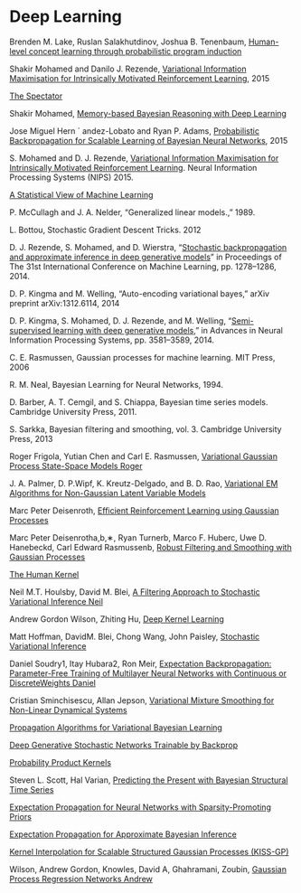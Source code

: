 # Deep Learning

Brenden M. Lake, Ruslan Salakhutdinov, Joshua B. Tenenbaum,
[Human-level concept learning
through probabilistic
program induction](http://web.mit.edu/cocosci/Papers/Science-2015-Lake-1332-8.pdf)

Shakir Mohamed and Danilo J. Rezende,
[Variational Information Maximisation for
Intrinsically Motivated Reinforcement Learning](http://arxiv.org/pdf/1509.08731v1.pdf), 2015

[The Spectator](http://blog.shakirm.com/)

Shakir Mohamed,
[Memory-based
Bayesian Reasoning
with Deep Learning](http://blog.shakirm.com/wp-content/uploads/2015/11/CSML_BayesDeep.pdf)

Jose Miguel Hern ´ andez-Lobato and Ryan P. Adams,
[Probabilistic Backpropagation for Scalable
Learning of Bayesian Neural Networks](http://arxiv.org/pdf/1502.05336v2.pdf), 2015

S. Mohamed and D. J. Rezende, [Variational Information Maximisation for Intrinsically Motivated Reinforcement Learning](http://arxiv.org/abs/1509.08731). Neural Information Processing Systems (NIPS) 2015.

[A Statistical View of Machine Learning](http://blog.shakirm.com/wp-content/uploads/2015/07/SVDL.pdf)

P. McCullagh and J. A. Nelder, “Generalized linear models.,”
1989.

L. Bottou, Stochastic Gradient Descent Tricks. 2012

D. J. Rezende, S. Mohamed, and D. Wierstra, “[Stochastic backpropagation
and approximate inference in deep generative models](http://arxiv.org/pdf/1401.4082.pdf)”
in Proceedings of The 31st International Conference on Machine
Learning, pp. 1278–1286, 2014.

D. P. Kingma and M. Welling, “Auto-encoding variational bayes,”
arXiv preprint arXiv:1312.6114, 2014

D. P. Kingma, S. Mohamed, D. J. Rezende, and M. Welling,
“[Semi-supervised learning with deep generative models](http://arxiv.org/abs/1406.5298),” in Advances
in Neural Information Processing Systems, pp. 3581–3589,
2014.

C. E. Rasmussen, Gaussian processes for machine learning. MIT
Press, 2006

R. M. Neal, Bayesian Learning for Neural Networks, 1994.

D. Barber, A. T. Cemgil, and S. Chiappa, Bayesian time series models.
Cambridge University Press, 2011.

S. Sarkka, Bayesian filtering and smoothing, vol. 3. Cambridge University
Press, 2013

Roger Frigola, Yutian Chen and Carl E. Rasmussen,
[Variational Gaussian Process State-Space Models
Roger]()

J. A. Palmer, D. P.Wipf, K. Kreutz-Delgado, and B. D. Rao,
[Variational EM Algorithms for Non-Gaussian Latent Variable Models]()

Marc Peter Deisenroth,
[Efficient Reinforcement Learning using Gaussian Processes]()

Marc Peter Deisenrotha,b,∗, Ryan Turnerb, Marco F. Huberc, Uwe D. Hanebeckd, Carl Edward Rasmussenb,
[Robust Filtering and Smoothing with Gaussian Processes]()

[The Human Kernel]()

Neil M.T. Houlsby, David M. Blei,
[A Filtering Approach to Stochastic Variational Inference
Neil]()

Andrew Gordon Wilson, Zhiting Hu,
[Deep Kernel Learning]()

Matt Hoffman, DavidM. Blei, Chong Wang, John Paisley,
[Stochastic Variational Inference]()

Daniel Soudry1, Itay Hubara2, Ron Meir,
[Expectation Backpropagation: Parameter-Free Training of Multilayer Neural Networks with Continuous or DiscreteWeights
Daniel]()

Cristian Sminchisescu, Allan Jepson,
[Variational Mixture Smoothing for Non-Linear Dynamical Systems]()

[Propagation Algorithms for Variational Bayesian Learning]()

[Deep Generative Stochastic Networks Trainable by Backprop]()

[Probability Product Kernels]()

Steven L. Scott, Hal Varian,
[Predicting the Present with Bayesian Structural Time Series]()

[Expectation Propagation for Neural Networks with Sparsity-Promoting Priors]()

[Expectation Propagation for Approximate Bayesian Inference]()

[Kernel Interpolation for Scalable Structured Gaussian Processes (KISS-GP)]()

Wilson, Andrew Gordon,
Knowles, David A,
Ghahramani, Zoubin,
[Gaussian Process Regression Networks
Andrew]()

